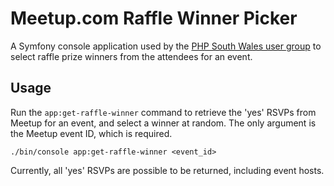 # Meetup.com Raffle Winner Picker

A Symfony console application used by the [PHP South Wales user group](https://www.phpsouthwales.uk) to select raffle prize winners from the attendees for an event.

## Usage

Run the `app:get-raffle-winner` command to retrieve the 'yes' RSVPs from Meetup for an event, and select a winner at random. The only argument is the Meetup event ID, which is required.

    ./bin/console app:get-raffle-winner <event_id>

Currently, all 'yes' RSVPs are possible to be returned, including event hosts.
